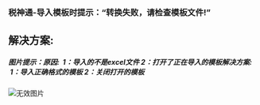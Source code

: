 ### 税神通-导入模板时提示：“转换失败，请检查模板文件!”



## 解决方案:

##### 图片提示：原因: &nbsp;1：导入的不是excel文件&nbsp;2：打开了正在导入的模板解决方案: &nbsp;1：导入正确格式的模板&nbsp;2：关闭打开的模板



![无效图片](https://cdn.jsdelivr.net/gh/IAskWind/lazy66-site/images/question/1_20181015171141.png)
